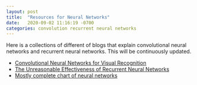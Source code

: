 ```yaml
---
layout: post
title:  "Resources for Neural Networks"
date:   2020-09-02 11:16:19 -0700
categories: convolution recurrent neural networks
---
```


Here is a collections of different of blogs that explain convolutional neural networks and recurrent neural networks. This will be continuously updated.

- [Convolutional Neural Networks for Visual Recognition](https://cs231n.github.io/convolutional-networks/)
- [The Unreasonable Effectiveness of Recurrent Neural Networks](http://karpathy.github.io/2015/05/21/rnn-effectiveness/)
- [Mostly complete chart of neural networks](https://towardsdatascience.com/the-mostly-complete-chart-of-neural-networks-explained-3fb6f2367464)